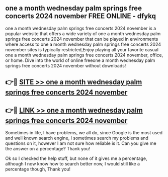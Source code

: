 ## one a month wednesday palm springs free concerts 2024 november FREE ONLINE - dfykq

one a month wednesday palm springs free concerts 2024 november is a popular website that offers a wide variety of one a month wednesday palm springs free concerts 2024 november that can be played in environments where access to one a month wednesday palm springs free concerts 2024 november sites is typically restricted,Enjoy playing all your favorite casual one a month wednesday palm springs free concerts 2024 november, office, or home. Dive into the world of online freeone a month wednesday palm springs free concerts 2024 november without downloads!

## 👉🔴 [SITE >> one a month wednesday palm springs free concerts 2024 november](http://news.freeplayer.one?title=one_a_month_wednesday_palm_springs_free_concerts_2024_november&ref=FRRE)

## 👉🔴 [LINK >> one a month wednesday palm springs free concerts 2024 november](http://news.freeplayer.one?title=one_a_month_wednesday_palm_springs_free_concerts_2024_november&ref=FREE)

Sometimes in life, I have problems, we all do, since Google is the most used and well known search engine, I sometimes search my problems and questions on it, however I am not sure how reliable is it. Can you give me the answer on a percentage? Thank you!

Ok so I checked the help stuff, but none of it gives me a percentage, although I now know how to search better now, I would still like a percentage though, Thank you!